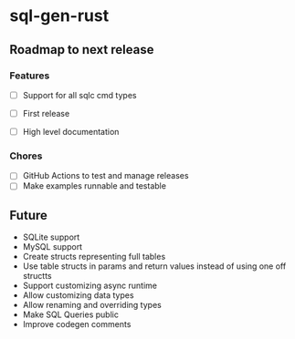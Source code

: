 # sql-gen-rust

## Roadmap to next release

### Features

- [ ] Support for all sqlc cmd types
- [ ] First release
- [ ] High level documentation


### Chores

- [ ] GitHub Actions to test and manage releases
- [ ] Make examples runnable and testable

## Future

- SQLite support
- MySQL support
- Create structs representing full tables
- Use table structs in params and return values instead of using one off structts
- Support customizing async runtime
- Allow customizing data types
- Allow renaming and overriding types
- Make SQL Queries public
- Improve codegen comments
